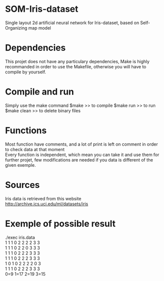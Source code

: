 # SOM-Iris-dataset
Single layout 2d artificial neural network for Iris-dataset, based on Self-Organizing map model

# Dependencies
This projet does not have any particulary dependencies, Make is highly recommanded in order to use the Makefile, otherwise you will have to compile by yourself.<br>

# Compile and run
Simply use the make command 
$make  >> to compile
$make run >> to run 
$make clean >> to delete binary files

# Functions
Most function have comments, and a lot of print is left on comment in order to check data at that moment<br>
Every function is independent, which mean you can take it and use them for further projet, few modifications are needed if you data 
is different of the given exemple.<br>

# Sources
Iris data is retrieved from this website <br>
http://archive.ics.uci.edu/ml/datasets/iris

# Exemple of possible result
./exec iris.data<br>
1 1 1 0 2 2 2 2 3 3<br>
1 1 1 0 2 2 0 3 3 3<br>
1 1 1 0 2 2 2 3 3 3<br>
1 1 1 0 2 2 2 3 3 3<br>
1 0 1 0 2 2 2 2 0 3<br>
1 1 1 0 2 2 2 3 3 3<br>
0=9     1=17    2=19    3=15<br>
